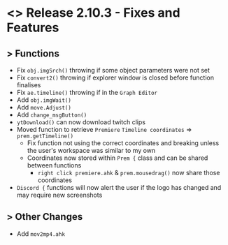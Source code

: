 # <> Release 2.10.3 - Fixes and Features

## > Functions
- Fix `obj.imgSrch()` throwing if some object parameters were not set
- Fix `convert2()` throwing if explorer window is closed before function finalises
- Fix `ae.timeline()` throwing if in the `Graph Editor`
- Add `obj.imgWait()`
- Add `move.Adjust()`
- Add `change_msgButton()`
- `ytDownload()` can now download twitch clips
- Moved function to retrieve `Premiere` `Timeline coordinates` => `prem.getTimeline()`
    - Fix function not using the correct coordinates and breaking unless the user's workspace was similar to my own
    - Coordinates now stored within `Prem {` class and can be shared between functions
    	- `right click premiere.ahk` & `prem.mousedrag()` now share those coordinates
- `Discord {` functions will now alert the user if the logo has changed and may require new screenshots

## > Other Changes
- Add `mov2mp4.ahk`